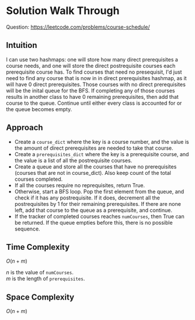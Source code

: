 # Solution Walk Through
Question: https://leetcode.com/problems/course-schedule/

## Intuition
I can use two hashmaps: one will store how many direct prerequisites a course needs, and one will store the direct postrequisite courses each prerequisite course has. To find courses that need no presequisit, I'd just need to find any course that is now in in direct prerequisites hashmap, as it will have 0 direct prerequisites. Those courses with no direct prerequisites will be the inital queue for the BFS. If completing any of those courses results in another class to have 0 remaining prerequisites, then add that course to the queue. Continue until either every class is accounted for or the queue becomes empty.

## Approach
- Create a `course_dict` where the key is a course number, and the value is the amount of direct prerequisites are needed to take that course.
- Create a `prerequisites_dict` where the key is a prerequisite course, and the value is a list of all the postrequisite courses.
- Create a queue and store all the courses that have no prerequisites (courses that are not in course_dict). Also keep count of the total courses completed.
- If all the courses require no reprequisites, return True.
- Otherwise, start a BFS loop. Pop the first element from the queue, and check if it has any postrequisite. If it does, decrement all the postrequisites by 1 for their remaining prerequisites. If there are none left, add that course to the queue as a prerequisite, and continue.
- If the tracker of completed courses reaches `numCourses`, then True can be returned. If the queue empties before this, there is no possible sequence.

## Time Complexity
$O(n + m)$

$n$ is the value of `numCourses`. \
$m$ is the length of `prerequisites`.

## Space Complexity
$O(n + m)$
